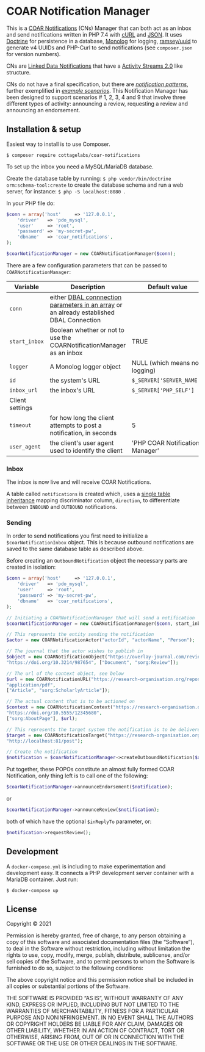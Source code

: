 # COAR Notification Manager

This is a [COAR Notifications](https://notify.coar-repositories.org/) (CNs) Manager that can both act as an inbox and
send notifications written in PHP 7.4 with [cURL](https://www.php.net/manual/en/book.curl.php) and
[JSON](https://www.php.net/manual/en/book.json.php). It uses [Doctrine](https://www.doctrine-project.org/) for 
persistence in a database, [Monolog](https://github.com/Seldaek/monolog) for logging,
[ramsey/uuid](https://github.com/ramsey/uuid) to generate v4 UUIDs and PHP-Curl to send notifications (see 
`composer.json` for version numbers).

CNs are [Linked Data Notifications](https://www.w3.org/TR/2017/REC-ldn-20170502/) that
have a [Activity Streams 2.0](https://www.w3.org/TR/activitystreams-core/) like structure.

CNs do not have a final specification, but there are 
[_notification patterns_](https://notify.coar-repositories.org/patterns/), further exemplified in
[_example scenarios_](https://notify.coar-repositories.org/scenarios/). This Notification Manager has been designed
to support scenarios # 1, 2, 3, 4 and 9 that involve three different types of activity: announcing a review, requesting
a review and announcing an endorsement.


## Installation & setup
Easiest way to install is to use Composer.

`$ composer require cottagelabs/coar-notifications`

To set up the inbox you need a MySQL/MariaDB database.

Create the database table by  running: `$ php vendor/bin/doctrine orm:schema-tool:create` to create the database
schema and run a web server, for instance: `$ php -S localhost:8080 `.

In your PHP file do:

```php
$conn = array('host'     => '127.0.0.1',
    'driver'   => 'pdo_mysql',
    'user'     => 'root',
    'password' => 'my-secret-pw',
    'dbname'   => 'coar_notifications',
);

$coarNotificationManager = new COARNotificationManager($conn);
```

There are a few configuration parameters that can be passed to `COARNotificationManager`:

| Variable           | Description                                                                                                                                                                                              | Default value                   |
|--------------------|----------------------------------------------------------------------------------------------------------------------------------------------------------------------------------------------------------|---------------------------------|
| `conn`             | either [DBAL connnection parameters in an array](https://www.doctrine-project.org/projects/doctrine-dbal/en/latest/reference/configuration.html#configuration) or an already established DBAL Connection |                                 |
| `start_inbox`      | Boolean whether or not to use the COARNotificationManager as an inbox                                                                                                                                    | TRUE                            |
| `logger`           | A Monolog logger object                                                                                                                                                                                  | NULL (which means no logging)   |
| `id`               | the system's URL                                                                                                                                                                                         | `$_SERVER['SERVER_NAME']`       |
| `inbox_url`        | the inbox's URL                                                                                                                                                                                          | `$_SERVER['PHP_SELF']`          |
| Client settings    |
| `timeout`          | for how long the client attempts to post a notification, in seconds                                                                                                                                      | 5                               |
| `user_agent`       | the client's user agent used to identify the client                                                                                                                                                      | 'PHP COAR Notification Manager' |


### Inbox
The inbox is now live and will receive COAR Notifications.

A table called `notifications` is created which, uses a 
[single table inheritance](https://www.doctrine-project.org/projects/doctrine-orm/en/2.9/reference/inheritance-mapping.html#single-table-inheritance) mapping
discriminator column, `direction`, to differentiate between `INBOUND` and `OUTBOUND`
notifications.

### Sending
In order to send notifications you first need to initialize a `$coarNotificationInbox` object.
This is because outbound notifications are saved to the same database table as described above.

Before creating an `OutboundNotification` object the necessary parts are created in isolation:

```php
$conn = array('host'     => '127.0.0.1',
    'driver'   => 'pdo_mysql',
    'user'     => 'root',
    'password' => 'my-secret-pw',
    'dbname'   => 'coar_notifications',
);

// Initiating a COARNotificationManager that will send a notification
$coarNotificationManager = new COARNotificationManager($conn, start_inbox=False);

// This represents the entity sending the notification
$actor = new COARNotificationActor("actorId", "actorName", "Person");

// The journal that the actor wishes to publish in
$object = new COARNotificationObject("https://overlay-journal.com/reviews/000001/00001",
"https://doi.org/10.3214/987654", ["Document", "sorg:Review"]);

// The url of the context object, see below
$url = new COARNotificationURL("https://research-organisation.org/repository/preprint/201203/421/content.pdf",
"application/pdf",
["Article", "sorg:ScholarlyArticle"]);

// The actual content that is to be actioned on
$context = new COARNotificationContext("https://research-organisation.org/repository/preprint/201203/421/",
"https://doi.org/10.5555/12345680",
["sorg:AboutPage"], $url);

// This represents the target system the notification is to be delivered to
$target = new COARNotificationTarget("https://research-organisation.org/repository",
"http://localhost:81/post");

// Create the notification
$notification = $coarNotificationManager->createOutboundNotification($actor, $object, $context, $target);
```

Put together, these POPOs constitute an almost fully formed COAR Notification, only thing left is to call one of the following:

```php
$coarNotificationManager->announceEndorsement($notification);
```
or

```php
$coarNotificationManager->announceReview($notification);
```

both of which have the optional `$inReplyTo` parameter, or:

```php
$notification->requestReview();
```

## Development
A `docker-compose.yml` is including to make experimentation and development easy. It connects
a PHP development server container with a MariaDB container. Just run:

`$ docker-compose up`

## License
Copyright © 2021 <copyright holders>

Permission is hereby granted, free of charge, to any person obtaining a copy of this software and associated documentation files (the “Software”), to deal in the Software without restriction, including without limitation the rights to use, copy, modify, merge, publish, distribute, sublicense, and/or sell copies of the Software, and to permit persons to whom the Software is furnished to do so, subject to the following conditions:

The above copyright notice and this permission notice shall be included in all copies or substantial portions of the Software.

THE SOFTWARE IS PROVIDED “AS IS”, WITHOUT WARRANTY OF ANY KIND, EXPRESS OR IMPLIED, INCLUDING BUT NOT LIMITED TO THE WARRANTIES OF MERCHANTABILITY, FITNESS FOR A PARTICULAR PURPOSE AND NONINFRINGEMENT. IN NO EVENT SHALL THE AUTHORS OR COPYRIGHT HOLDERS BE LIABLE FOR ANY CLAIM, DAMAGES OR OTHER LIABILITY, WHETHER IN AN ACTION OF CONTRACT, TORT OR OTHERWISE, ARISING FROM, OUT OF OR IN CONNECTION WITH THE SOFTWARE OR THE USE OR OTHER DEALINGS IN THE SOFTWARE.


